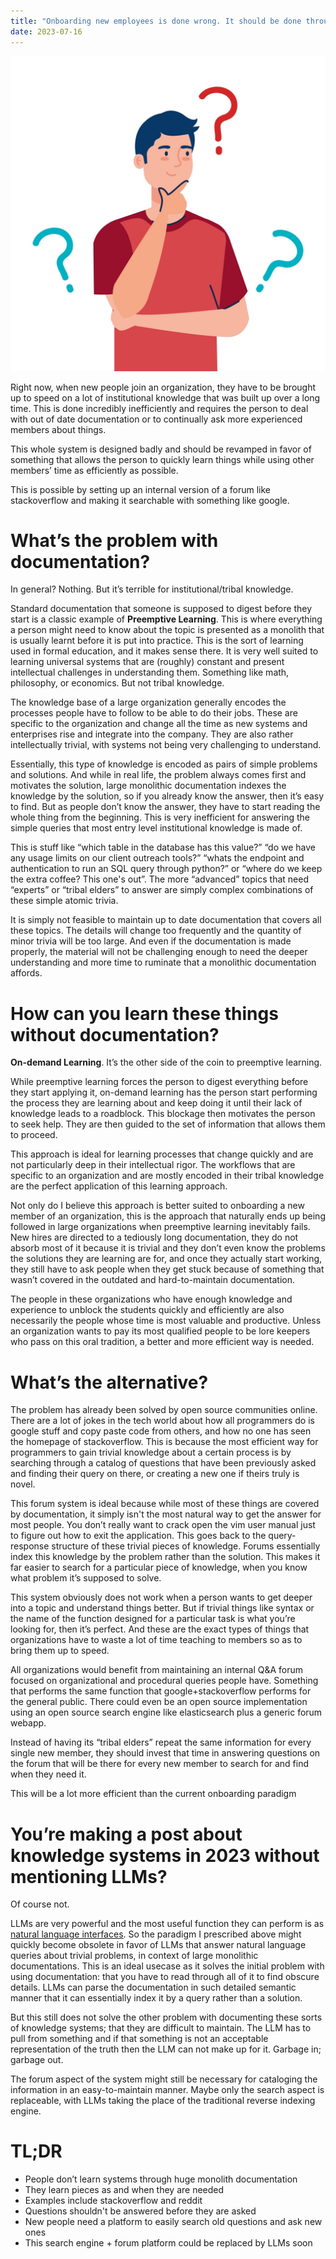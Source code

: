 ```yaml
---
title: "Onboarding new employees is done wrong. It should be done through forums rather than documentation"
date: 2023-07-16
---
```


![a new member with questions](/assets/images/person-questions.jpg)
<p>Right now, when new people join an organization, they have to be brought up to speed on a lot of institutional knowledge that was built up over a long time. This is done incredibly inefficiently and requires the person to deal with out of date documentation or to continually ask more experienced members about things.</p>
<p>This whole system is designed badly and should be revamped in favor of something that allows the person to quickly learn things while using other members’ time as efficiently as possible.</p>
<p>This is possible by setting up an internal version of a forum like stackoverflow and making it searchable with something like google.</p>
<h1>What’s the problem with documentation?</h1>
<p>In general? Nothing. But it’s terrible for institutional/tribal knowledge.</p>
<p>Standard documentation that someone is supposed to digest before they start is a classic example of <strong>Preemptive Learning</strong>. This is where everything a person might need to know about the topic is presented as a monolith that is usually learnt before it is put into practice. This is the sort of learning used in formal education, and it makes sense there. It is very well suited to learning universal systems that are (roughly) constant and present intellectual challenges in understanding them. Something like math, philosophy, or economics. But not tribal knowledge.</p>
<p>The knowledge base of a large organization generally encodes the processes people have to follow to be able to do their jobs. These are specific to the organization and change all the time as new systems and enterprises rise and integrate into the company. They are also rather intellectually trivial, with systems not being very challenging to understand. </p>
<p>Essentially, this type of knowledge is encoded as pairs of simple problems and solutions. And while in real life, the problem always comes first and motivates the solution, large monolithic documentation indexes the knowledge by the solution, so if you already know the answer, then it’s easy to find. But as people don’t know the answer, they have to start reading the whole thing from the beginning. This is very inefficient for answering the simple queries that most entry level institutional knowledge is made of.</p>
<p>This is stuff like “which table in the database has this value?” “do we have any usage limits on our client outreach tools?” “whats the endpoint and authentication to run an SQL query through python?” or “where do we keep the extra coffee? This one's out”. The more “advanced” topics that need “experts” or “tribal elders” to answer are simply complex combinations of these simple atomic trivia.</p>
<p>It is simply not feasible to maintain up to date documentation that covers all these topics. The details will change too frequently and the quantity of minor trivia will be too large. And even if the documentation is made properly, the material will not be challenging enough to need the deeper understanding and more time to ruminate that a monolithic documentation affords.</p>
<h1>How can you learn these things without documentation?</h1>
<p><strong>On-demand Learning</strong>. It’s the other side of the coin to preemptive learning.</p>
<p>While preemptive learning forces the person to digest everything before they start applying it, on-demand learning has the person start performing the process they are learning about and keep doing it until their lack of knowledge leads to a roadblock. This blockage then motivates the person to seek help. They are then guided to the set of information that allows them to proceed.</p>
<p>This approach is ideal for learning processes that change quickly and are not particularly deep in their intellectual rigor. The workflows that are specific to an organization and are mostly encoded in their tribal knowledge are the perfect application of this learning approach.</p>
<p>Not only do I believe this approach is better suited to onboarding a new member of an organization, this is the approach that naturally ends up being followed in large organizations when preemptive learning inevitably fails. New hires are directed to a tediously long documentation, they do not absorb most of it because it is trivial and they don’t even know the problems the solutions they are learning are for, and once they actually start working, they still have to ask people when they get stuck because of something that wasn’t covered in the outdated and hard-to-maintain documentation.</p>
<p>The people in these organizations who have enough knowledge and experience to unblock the students quickly and efficiently are also necessarily the people whose time is most valuable and productive. Unless an organization wants to pay its most qualified people to be lore keepers who pass on this oral tradition, a better and more efficient way is needed.</p>
<h1>What’s the alternative?</h1>
<p>The problem has already been solved by open source communities online. There are a lot of jokes in the tech world about how all programmers do is google stuff and copy paste code from others, and how no one has seen the homepage of stackoverflow. This is because the most efficient way for programmers to gain trivial knowledge about a certain process is by searching through a catalog of questions that have been previously asked and finding their query on there, or creating a new one if theirs truly is novel.</p>
<p>This forum system is ideal because while most of these things are covered by documentation, it simply isn't the most natural way to get the answer for most people. You don’t really want to crack open the vim user manual just to figure out how to exit the application. This goes back to the query-response structure of these trivial pieces of knowledge. Forums essentially index this knowledge by the problem rather than the solution. This makes it far easier to search for a particular piece of knowledge, when you know what problem it’s supposed to solve.</p>
<p>This system obviously does not work when a person wants to get deeper into a topic and understand things better. But if trivial things like syntax or the name of the function designed for a particular task is what you’re looking for, then it’s perfect. And these are the exact types of things that organizations have to waste a lot of time teaching to members so as to bring them up to speed.</p>
<p>All organizations would benefit from maintaining an internal Q&A forum focused on organizational and procedural queries people have. Something that performs the same function that google+stackoverflow performs for the general public. There could even be an open source implementation using an open source search engine like elasticsearch plus a generic forum webapp.</p>
<p>Instead of having its “tribal elders” repeat the same information for every single new member, they should invest that time in answering questions on the forum that will be there for every new member to search for and find when they need it. </p>
<p>This will be a lot more efficient than the current onboarding paradigm</p>
<h1>You’re making a post about knowledge systems in 2023 without mentioning LLMs? </h1>
<p>Of course not.</p>
<p>LLMs are very powerful and the most useful function they can perform is as <a href="https://blog.dayansiddiqui.com/2023/04/16/LLMs-as-UI.html"><u>natural language interfaces</u></a>. So the paradigm I prescribed above might quickly become obsolete in favor of LLMs that answer natural language queries about trivial problems, in context of large monolithic documentations. This is an ideal usecase as it solves the initial problem with using documentation: that you have to read through all of it to find obscure details. LLMs can parse the documentation in such detailed semantic manner that it can essentially index it by a query rather than a solution.</p>
<p>But this still does not solve the other problem with documenting these sorts of knowledge systems; that they are difficult to maintain. The LLM has to pull from something and if that something is not an acceptable representation of the truth then the LLM can not make up for it. Garbage in; garbage out.</p>
<p>The forum aspect of the system might still be necessary for cataloging the information in an easy-to-maintain manner. Maybe only the search aspect is replaceable, with LLMs taking the place of the traditional reverse indexing engine.</p>
<h1>TL;DR</h1>
<ul><li>People don’t learn systems through huge monolith documentation</li>
<li>They learn pieces as and when they are needed</li>
<li>Examples include stackoverflow and reddit</li>
<li>Questions shouldn't be answered before they are asked</li>
<li>New people need a platform to easily search old questions and ask new ones</li>
<li>This search engine + forum platform could be replaced by LLMs soon</li></ul>

